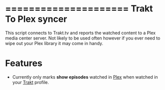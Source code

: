 =====================
 Trakt To Plex syncer
=====================

This script connects to Trakt.tv and reports the watched content to a Plex media center server.
Not likely to be used often however if you ever need to wipe out your Plex library it may come in handy.

Features
========

- Currently only marks **show episodes** watched in [Plex](http://www.plexapp.com/) when watched in your [Trakt](http://trakt.tv) profile.
